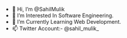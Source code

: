 - 👋 Hi, I’m @SahilMulik
- 👀 I’m Interested In Software Engineering.
- 🌱 I’m Currently Learning Web Development.
- 📫 Twitter Account:- @sahil_mulik_

<!---
SahilMulik/SahilMulik is a ✨ special ✨ repository because its `README.md` (this file) appears on your GitHub profile.
You can click the Preview link to take a look at your changes.
--->
